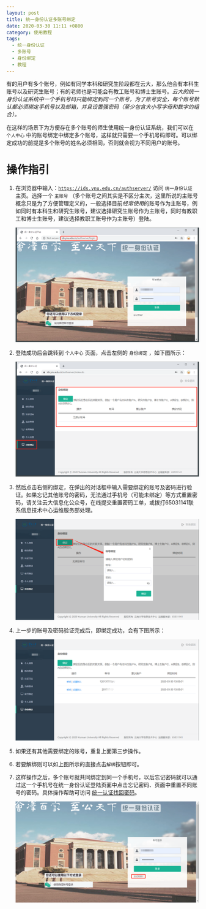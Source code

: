 ```yaml
---
layout: post
title: 统一身份认证多账号绑定
date: 2020-03-30 11:11 +0800
category: 使用教程
tags:
  - 统一身份认证
  - 多账号
  - 身份绑定
  - 教程
---
```


有的用户有多个账号，例如有同学本科和研究生阶段都在云大，那么他会有本科生账号以及研究生账号；有的老师也是可能会有教工账号和博士生账号。*云大的统一身份认证系统中一个手机号码只能绑定到同一个账号，为了账号安全，每个账号默认都必须绑定手机号以及邮箱，并且设置强密码（至少包含大小写字母和数字的组合）。*

在这样的场景下为方便存在多个账号的师生使用统一身份认证系统，我们可以在 `个人中心` 中的账号绑定中绑定多个账号，这样就只需要一个手机号码即可。可以绑定成功的前提是多个账号的姓名必须相同，否则就会视为不同用户的账号。

# 操作指引

1. 在浏览器中输入：[`https://ids.ynu.edu.cn/authserver/`](https://ids.ynu.edu.cn/authserver/) 访问 `统一身份认证` 主页。选择一个 `主账号` （多个账号之间其实是不区分主次，这里所说的主账号概念只是为了方便管理定义的，一般选择目前*经常使用*的账号作为主账号，例如同时有本科生和研究生账号，建议选择研究生账号作为主账号，同时有教职工和博士生账号，建议选择教职工账号作为主账号）登陆。

    ![ids-multi-login.png](/assets/ids-multi-login.png)

2. 登陆成功后会跳转到 `个人中心` 页面，点击左侧的 `身份绑定` ，如下图所示：

    ![ids-multi-binding1.png](/assets/ids-multi-binding1.png)

3. 然后点击右侧的绑定，在弹出的对话框中输入需要绑定的账号及密码进行验证。如果忘记其他账号的密码，无法通过手机号（可能未绑定）等方式重置密码，请关注云大信息化公众号，在线提交重置密码工单，或拨打65031141联系信息技术中心运维服务部处理。

    ![ids-multi-binding2.png](/assets/ids-multi-binding2.png)

4. 上一步的账号及密码验证完成后，即绑定成功，会有下图所示：

    ![ids-multi-binding3.png](/assets/ids-multi-binding3.png)

5. 如果还有其他需要绑定的账号，重复上面第三步操作。

6. 若要解绑则可以如上图所示的直接点击`解绑`按钮即可。

7. 这样操作之后，多个账号就共同绑定到同一个手机号，以后忘记密码就可以通过这一个手机号在统一身份认证登陆页面中点击忘记密码、页面中重置不同账号的密码。具体操作帮助可访问 [统一认证找回密码](/常见问题/2018/12/12/统一认证找回密码.html)。

    ![ids-multi-binding4.png](/assets/ids-multi-binding4.png)
